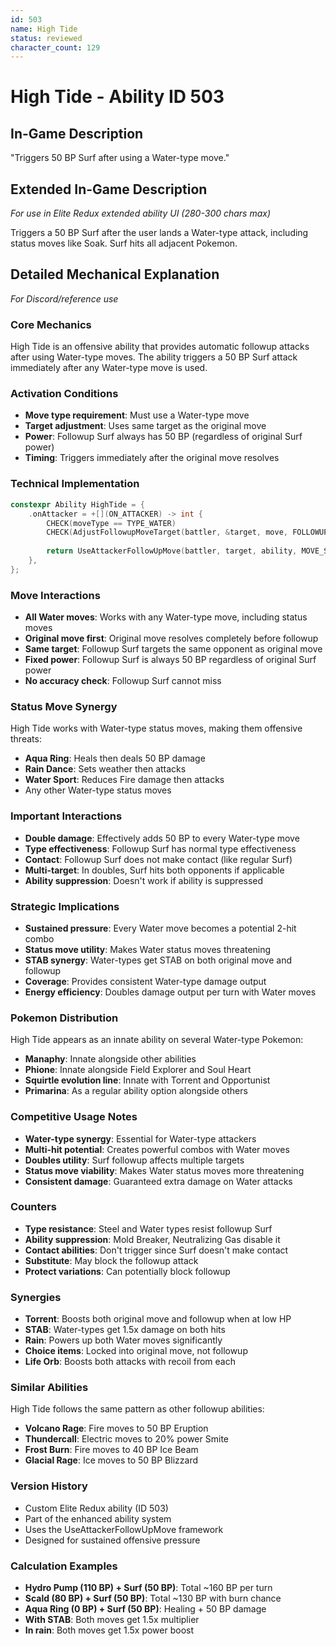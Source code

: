 ```yaml
---
id: 503
name: High Tide
status: reviewed
character_count: 129
---
```


# High Tide - Ability ID 503

## In-Game Description
"Triggers 50 BP Surf after using a Water-type move."

## Extended In-Game Description
*For use in Elite Redux extended ability UI (280-300 chars max)*

Triggers a 50 BP Surf after the user lands a Water-type attack, including status moves like Soak. Surf hits all adjacent Pokemon.

## Detailed Mechanical Explanation
*For Discord/reference use*

### Core Mechanics
High Tide is an offensive ability that provides automatic followup attacks after using Water-type moves. The ability triggers a 50 BP Surf attack immediately after any Water-type move is used.

### Activation Conditions
- **Move type requirement**: Must use a Water-type move
- **Target adjustment**: Uses same target as the original move
- **Power**: Followup Surf always has 50 BP (regardless of original Surf power)
- **Timing**: Triggers immediately after the original move resolves

### Technical Implementation
```c
constexpr Ability HighTide = {
    .onAttacker = +[](ON_ATTACKER) -> int {
        CHECK(moveType == TYPE_WATER)
        CHECK(AdjustFollowupMoveTarget(battler, &target, move, FOLLOWUP_STANDARD))
        
        return UseAttackerFollowUpMove(battler, target, ability, MOVE_SURF, 50);
    },
};
```

### Move Interactions
- **All Water moves**: Works with any Water-type move, including status moves
- **Original move first**: Original move resolves completely before followup
- **Same target**: Followup Surf targets the same opponent as original move
- **Fixed power**: Followup Surf is always 50 BP regardless of original Surf power
- **No accuracy check**: Followup Surf cannot miss

### Status Move Synergy
High Tide works with Water-type status moves, making them offensive threats:
- **Aqua Ring**: Heals then deals 50 BP damage
- **Rain Dance**: Sets weather then attacks
- **Water Sport**: Reduces Fire damage then attacks
- Any other Water-type status moves

### Important Interactions
- **Double damage**: Effectively adds 50 BP to every Water-type move
- **Type effectiveness**: Followup Surf has normal type effectiveness
- **Contact**: Followup Surf does not make contact (like regular Surf)
- **Multi-target**: In doubles, Surf hits both opponents if applicable
- **Ability suppression**: Doesn't work if ability is suppressed

### Strategic Implications
- **Sustained pressure**: Every Water move becomes a potential 2-hit combo
- **Status move utility**: Makes Water status moves threatening
- **STAB synergy**: Water-types get STAB on both original move and followup
- **Coverage**: Provides consistent Water-type damage output
- **Energy efficiency**: Doubles damage output per turn with Water moves

### Pokemon Distribution
High Tide appears as an innate ability on several Water-type Pokemon:
- **Manaphy**: Innate alongside other abilities
- **Phione**: Innate alongside Field Explorer and Soul Heart
- **Squirtle evolution line**: Innate with Torrent and Opportunist
- **Primarina**: As a regular ability option alongside others

### Competitive Usage Notes
- **Water-type synergy**: Essential for Water-type attackers
- **Multi-hit potential**: Creates powerful combos with Water moves
- **Doubles utility**: Surf followup affects multiple targets
- **Status move viability**: Makes Water status moves more threatening
- **Consistent damage**: Guaranteed extra damage on Water attacks

### Counters
- **Type resistance**: Steel and Water types resist followup Surf
- **Ability suppression**: Mold Breaker, Neutralizing Gas disable it
- **Contact abilities**: Don't trigger since Surf doesn't make contact
- **Substitute**: May block the followup attack
- **Protect variations**: Can potentially block followup

### Synergies
- **Torrent**: Boosts both original move and followup when at low HP
- **STAB**: Water-types get 1.5x damage on both hits
- **Rain**: Powers up both Water moves significantly
- **Choice items**: Locked into original move, not followup
- **Life Orb**: Boosts both attacks with recoil from each

### Similar Abilities
High Tide follows the same pattern as other followup abilities:
- **Volcano Rage**: Fire moves to 50 BP Eruption
- **Thundercall**: Electric moves to 20% power Smite
- **Frost Burn**: Fire moves to 40 BP Ice Beam
- **Glacial Rage**: Ice moves to 50 BP Blizzard

### Version History
- Custom Elite Redux ability (ID 503)
- Part of the enhanced ability system
- Uses the UseAttackerFollowUpMove framework
- Designed for sustained offensive pressure

### Calculation Examples
- **Hydro Pump (110 BP) + Surf (50 BP)**: Total ~160 BP per turn
- **Scald (80 BP) + Surf (50 BP)**: Total ~130 BP with burn chance
- **Aqua Ring (0 BP) + Surf (50 BP)**: Healing + 50 BP damage
- **With STAB**: Both moves get 1.5x multiplier
- **In rain**: Both moves get 1.5x power boost
